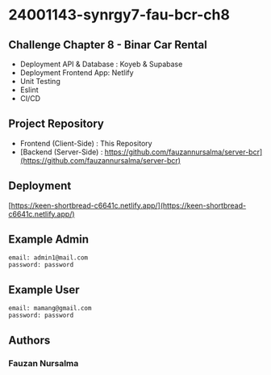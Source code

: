 # 24001143-synrgy7-fau-bcr-ch8
## Challenge Chapter 8 - Binar Car Rental
- Deployment API & Database : Koyeb & Supabase
- Deployment Frontend App: Netlify
- Unit Testing
- Eslint
- CI/CD

## Project Repository
- Frontend (Client-Side) : This Repository
- [Backend (Server-Side) : https://github.com/fauzannursalma/server-bcr](https://github.com/fauzannursalma/server-bcr)

## Deployment
[https://keen-shortbread-c6641c.netlify.app/](https://keen-shortbread-c6641c.netlify.app/)

## Example Admin
```
email: admin1@mail.com
password: password
```

## Example User
```
email: mamang@gmail.com
password: password
```

## Authors
### Fauzan Nursalma
